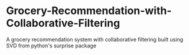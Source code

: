 # Grocery-Recommendation-with-Collaborative-Filtering
A grocery recommendation system with collaborative filtering built using SVD from python's surprise package
